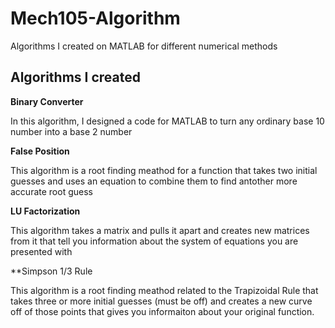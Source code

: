 # Mech105-Algorithm
Algorithms I created on MATLAB for different numerical methods 

## Algorithms I created

**Binary Converter**

In this algorithm, I designed a code for MATLAB to turn any ordinary base 10 number into a base 2 number

**False Position**

This algorithm is a root finding meathod for a function that takes two initial guesses and uses an equation to combine them to find antother more accurate root guess

**LU Factorization**

This algorithm takes a matrix and pulls it apart and creates new matrices from it that tell you information about the system of equations you are presented with 

**Simpson 1/3 Rule

This algorithm is a root finding meathod related to the Trapizoidal Rule that takes three or more initial guesses (must be off) and creates a new curve off of those points that gives you informaiton about your original function. 
